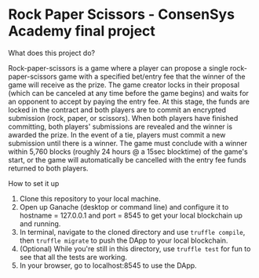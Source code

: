 # Rock Paper Scissors - ConsenSys Academy final project


What does this project do?

Rock-paper-scissors is a game where a player can propose a single rock-paper-scissors game with a specified bet/entry fee that the winner of the game will receive as the prize. The game creator locks in their proposal (which can be canceled at any time before the game begins) and waits for an opponent to accept by paying the entry fee. At this stage, the funds are locked in the contract and both players are to commit an encrypted submission (rock, paper, or scissors). When both players have finished committing, both players' submissions are revealed and the winner is awarded the prize. In the event of a tie, players must commit a new submission until there is a winner. The game must conclude with a winner within 5,760 blocks (roughly 24 hours @ a 15sec blocktime) of the game's start, or the game will automatically be cancelled with the entry fee funds returned to both players.


How to set it up

1) Clone this repository to your local machine.
2) Open up Ganache (desktop or command line) and configure it to hostname = 127.0.0.1 and port = 8545 to get your local blockchain up and running.
3) In terminal, navigate to the cloned directory and use `truffle compile`, then `truffle migrate` to push the DApp to your local blockchain.
4) (Optional) While you're still in this directory, use `truffle test` for fun to see that all the tests are working.
5) In your browser, go to localhost:8545 to use the DApp.
